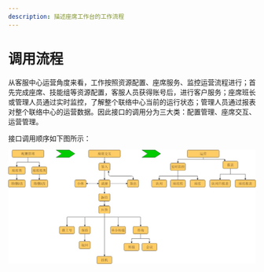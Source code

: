 ```yaml
---
description: 描述座席工作台的工作流程
---
```


# 调用流程

从客服中心运营角度来看，工作按照资源配置、座席服务、监控运营流程进行；首先完成座席、技能组等资源配置，客服人员获得账号后，进行客户服务；座席班长或管理人员通过实时监控，了解整个联络中心当前的运行状态；管理人员通过报表对整个联络中心的运营数据。因此接口的调用分为三大类：配置管理、座席交互、运营管理。

接口调用顺序如下图所示：

![](.gitbook/assets/api-flow.jpg)

